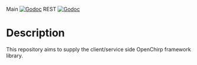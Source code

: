 Main [![Godoc](https://godoc.org/github.com/OpenChirp/framework?status.png)](https://godoc.org/github.com/OpenChirp/framework)
REST [![Godoc](https://godoc.org/github.com/OpenChirp/framework/rest?status.png)](https://godoc.org/github.com/OpenChirp/framework/rest)

# Description
This repository aims to supply the client/service side OpenChirp framework library.
